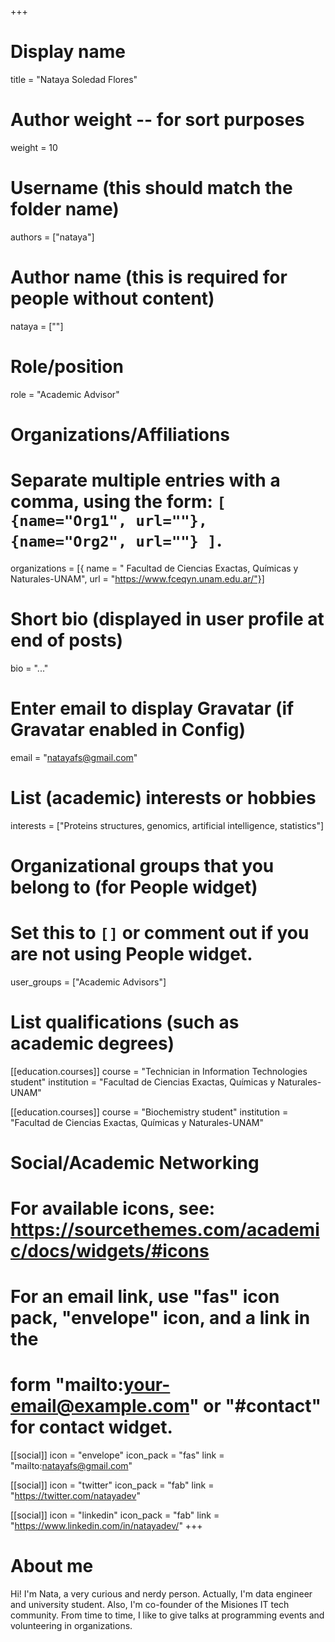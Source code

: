 +++
# Display name
title = "Nataya Soledad Flores"

# Author weight -- for sort purposes
weight = 10

# Username (this should match the folder name)
authors = ["nataya"]

# Author name (this is required for people without content)
nataya = [""]

# Role/position
role = "Academic Advisor"

# Organizations/Affiliations
#   Separate multiple entries with a comma, using the form: `[ {name="Org1", url=""}, {name="Org2", url=""} ]`.
organizations = [{ name = " Facultad de Ciencias Exactas, Químicas y Naturales-UNAM", url = "https://www.fceqyn.unam.edu.ar/"}]

# Short bio (displayed in user profile at end of posts)
bio = "..."

# Enter email to display Gravatar (if Gravatar enabled in Config)
email = "natayafs@gmail.com"

# List (academic) interests or hobbies
interests = ["Proteins structures, genomics, artificial intelligence, statistics"]

# Organizational groups that you belong to (for People widget)
#   Set this to `[]` or comment out if you are not using People widget.
user_groups = ["Academic Advisors"]

# List qualifications (such as academic degrees)
[[education.courses]]
  course = "Technician in Information Technologies student"
institution = "Facultad de Ciencias Exactas, Químicas y Naturales-UNAM"

[[education.courses]]
course = "Biochemistry student"
institution = "Facultad de Ciencias Exactas, Químicas y Naturales-UNAM"


# Social/Academic Networking
# For available icons, see: https://sourcethemes.com/academic/docs/widgets/#icons
#   For an email link, use "fas" icon pack, "envelope" icon, and a link in the
#   form "mailto:your-email@example.com" or "#contact" for contact widget.

[[social]]
  icon = "envelope"
  icon_pack = "fas"
  link = "mailto:natayafs@gmail.com"


  [[social]]
  icon = "twitter"
  icon_pack = "fab"
  link = "https://twitter.com/natayadev"

[[social]]
  icon = "linkedin"
  icon_pack = "fab"
  link = "https://www.linkedin.com/in/natayadev/"
+++

# About me 

Hi! I'm Nata, a very curious and nerdy person. Actually, I'm data engineer and university student. Also, I'm co-founder of the Misiones IT tech community. From time to time, I like to give talks at programming events and volunteering in organizations.